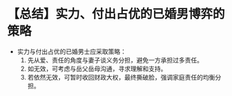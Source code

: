 # 【总结】实力、付出占优的已婚男博弈的策略

-   实力与付出占优的已婚男士应采取策略：
    1.  先从爱、责任的角度与妻子谈义务分担，避免一方承担过多责任。
    2.  如无效，可考虑与岳父岳母沟通，寻求理解和支持。
    3.  若依然无效，可暂时收回财政大权，最终撕破脸，强调家庭责任的均衡分担。
